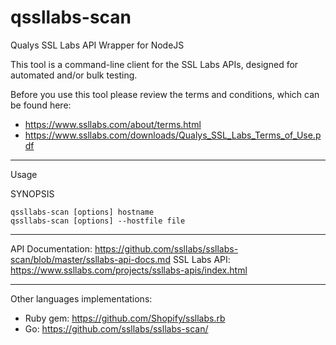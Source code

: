# qssllabs-scan

Qualys SSL Labs API Wrapper for NodeJS

This tool is a command-line client for the SSL Labs APIs, designed for automated and/or bulk testing.

Before you use this tool please review the terms and conditions, which can be found here:
* https://www.ssllabs.com/about/terms.html
* https://www.ssllabs.com/downloads/Qualys_SSL_Labs_Terms_of_Use.pdf

------
Usage

SYNOPSIS

    qssllabs-scan [options] hostname
    qssllabs-scan [options] --hostfile file


-----
API Documentation: https://github.com/ssllabs/ssllabs-scan/blob/master/ssllabs-api-docs.md
SSL Labs API: https://www.ssllabs.com/projects/ssllabs-apis/index.html

-----
Other languages implementations:
* Ruby gem: https://github.com/Shopify/ssllabs.rb
* Go: https://github.com/ssllabs/ssllabs-scan/

